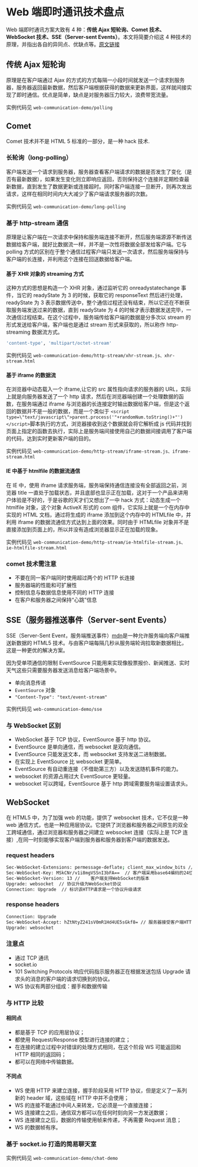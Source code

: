 # Web 端即时通讯技术盘点

Web 端即时通讯方案大致有 4 种：**传统 Ajax 短轮询、Comet 技术、WebSocket 技术、SSE（Server-sent Events）**。本文将简要介绍这 4 种技术的原理，并指出各自的异同点、优缺点等。[原文链接](http://www.52im.net/thread-338-1-1.html)

## 传统 Ajax 短轮询

原理是在客户端通过 Ajax 的方式的方式每隔一小段时间就发送一个请求到服务器，服务器返回最新数据，然后客户端根据获得的数据来更新界面，这样就间接实现了即时通信。优点是简单，缺点是对服务器压力较大，浪费带宽流量。

实例代码见 `web-communication-demo/polling`

## Comet

Comet 技术并不是 HTML 5 标准的一部分，是一种 hack 技术.

### 长轮询（long-polling）

客户端发送一个请求到服务器，服务器查看客户端请求的数据是否发生了变化（是否有最新数据），如果发生变化则立即响应返回，否则保持这个连接并定期检查最新数据，直到发生了数据更新或连接超时。同时客户端连接一旦断开，则再次发出请求，这样在相同时间内大大减少了客户端请求服务器的次数。

实例代码见 `web-communication-demo/long-polling`

### 基于 http-stream 通信

原理是让客户端在一次请求中保持和服务端连接不断开，然后服务端源源不断传送数据给客户端，就好比数据流一样，并不是一次性将数据全部发给客户端。它与 polling 方式的区别在于整个通信过程客户端只发送一次请求，然后服务端保持与客户端的长连接，并利用这个连接在回送数据给客户端。

#### 基于 XHR 对象的 streaming 方式

这种方式的思想是构造一个 XHR 对象，通过监听它的 onreadystatechange 事件，当它的 readyState 为 3 的时候，获取它的 responseText 然后进行处理，readyState 为 3 表示数据传送中，整个通信过程还没有结束，所以它还在不断获取服务端发送过来的数据，直到 readyState 为 4 的时候才表示数据发送完毕，一次通信过程结束。在这个过程中，服务端传给客户端的数据是分多次以 stream 的形式发送给客户端，客户端也是通过 stream 形式来获取的，所以称作 http-streaming 数据流方式。

```sh
'content-type', 'multipart/octet-stream'
```

实例代码见 `web-communication-demo/http-stream/xhr-stream.js、xhr-stream.html`

#### 基于 iframe 的数据流

在浏览器中动态载入一个 iframe,让它的 src 属性指向请求的服务器的 URL，实际上就是向服务器发送了一个 http 请求，然后在浏览器端创建一个处理数据的函数，在服务端通过 iframe 与浏览器的长连接定时输出数据给客户端，但是这个返回的数据并不是一般的数据，而是一个类似于 `<script type=\"text/javascript\">parent.process('"+randomNum.toString()+"')</script>`脚本执行的方式，浏览器接收到这个数据就会将它解析成 js 代码并找到页面上指定的函数去执行，实际上是服务端间接使用自己的数据间接调用了客户端的代码，达到实时更新客户端的目的。

实例代码见 `web-communication-demo/http-stream/iframe-stream.js、iframe-stream.html`

#### IE 中基于 htmlfile 的数据流通信

在 IE 中，使用 iframe 请求服务端，服务端保持通信连接没有全部返回之前，浏览器 title 一直处于加载状态，并且底部也显示正在加载，这对于一个产品来讲用户体验是不好的，于是谷歌的天才们又想出了一中 hack 方式：动态生成一个 htmlfile 对象，这个对象 ActiveX 形式的 com 组件，它实际上就是一个在内存中实现的 HTML 文档，通过将生成的 iframe 添加到这个内存中的 HTMLfile 中，并利用 iframe 的数据流通信方式达到上面的效果。同时由于 HTMLfile 对象并不是直接添加到页面上的，所以并没有造成浏览器显示正在加载的现象。

实例代码见 `web-communication-demo/http-stream/ie-htmlfile-stream.js、ie-htmlfile-stream.html`

### comet 技术需注意

- 不要在同一客户端同时使用超过两个的 HTTP 长连接
- 服务器端的性能和可扩展性
- 控制信息与数据信息使用不同的 HTTP 连接
- 在客户和服务器之间保持“心跳”信息

## SSE（服务器推送事件（Server-sent Events）

SSE（Server-Sent Event，服务端推送事件）[mdn](https://developer.mozilla.org/en-US/docs/Web/API/EventSource)是一种允许服务端向客户端推送新数据的 HTML5 技术。与由客户端每隔几秒从服务端轮询拉取新数据相比，这是一种更优的解决方案。

因为受单项通信的限制 EventSource 只能用来实现像股票报价、新闻推送、实时天气这些只需要服务器发送消息给客户端场景中。

- 单向消息传递
- `EventSource` 对象
- `"Content-Type": "text/event-stream"`

实例代码见 `web-communication-demo/sse`

### 与 WebSocket 区别

- WebSocket 基于 TCP 协议，EventSource 基于 http 协议。
- EventSource 是单向通信，而 websocket 是双向通信。
- EventSource 只能发送文本，而 websocket 支持发送二进制数据。
- 在实现上 EventSource 比 websocket 更简单。
- EventSource 有自动重连接（不借助第三方）以及发送随机事件的能力。
- websocket 的资源占用过大 EventSource 更轻量。
- websocket 可以跨域，EventSource 基于 http 跨域需要服务端设置请求头。

## WebSocket

在 HTML5 中，为了加强 web 的功能，提供了 websocket 技术，它不仅是一种 web 通信方式，也是一种应用层协议。它提供了浏览器和服务器之间原生的双全工跨域通信，通过浏览器和服务器之间建立 websocket 连接（实际上是 TCP 连接）,在同一时刻能够实现客户端到服务器和服务器到客户端的数据发送。

### request headers

```sh
Sec-WebSocket-Extensions: permessage-deflate; client_max_window_bits // 协议扩展类型
Sec-WebSocket-Key: MSkCNr/v1i8mgVSSnI3bFA==  // 客户端采用base64编码的24位随机字符序列
Sec-WebSocket-Version: 13 // 	客户端支持WebSocket的版本
Upgrade: websocket  // 协议升级为WebSocket协议
Connection: Upgrade  // 标识该HTTP请求是一个协议升级请求
```

### response headers

```sh
Connection: Upgrade
Sec-WebSocket-Accept: hZtNtyZ241sV0mR1Hd4UE5sGkf8= // 服务器接受客户端HTTP协议升级的证明,服务端采用与客户端一致的密钥计算出来后返回客户端
Upgrade: websocket
```

### 注意点

- 通过 TCP 通讯
- socket.io
- 101 Switching Protocols 响应代码指示服务器正在根据发送包括 Upgrade 请求头的消息的客户端的请求切换到的协议。
- WS 协议有两部分组成：握手和数据传输

### 与 HTTP 比较

#### 相同点

- 都是基于 TCP 的应用层协议；
- 都使用 Request/Response 模型进行连接的建立；
- 在连接的建立过程中对错误的处理方式相同，在这个阶段 WS 可能返回和 HTTP 相同的返回码；
- 都可以在网络中传输数据。

#### 不同点

- WS 使用 HTTP 来建立连接，握手阶段采用 HTTP 协议，但是定义了一系列新的 header 域，这些域在 HTTP 中并不会使用；
- WS 的连接不能通过中间人来转发，它必须是一个直接连接；
- WS 连接建立之后，通信双方都可以在任何时刻向另一方发送数据；
- WS 连接建立之后，数据的传输使用帧来传递，不再需要 Request 消息；
- WS 的数据帧有序。

### 基于 socket.io 打造的简易聊天室

实例代码见 `web-communication-demo/chat-demo`
